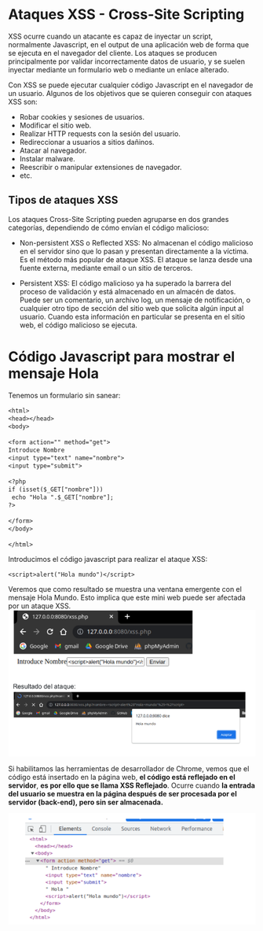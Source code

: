 # Ataques XSS - Cross-Site Scripting
XSS ocurre cuando un atacante es capaz de inyectar un script, normalmente Javascript, en el output de una aplicación web de forma que se ejecuta en el navegador del cliente. Los ataques se producen principalmente por validar incorrectamente datos de usuario, y se suelen inyectar mediante un formulario web o mediante un enlace alterado.

Con XSS se puede ejecutar cualquier código Javascript en el navegador de un usuario. Algunos de los objetivos que se quieren conseguir con ataques XSS son:
- Robar cookies y sesiones de usuarios.
- Modificar el sitio web.
- Realizar HTTP requests con la sesión del usuario.
- Redireccionar a usuarios a sitios dañinos.
- Atacar al navegador.
- Instalar malware.
- Reescribir o manipular extensiones de navegador.
- etc.

## Tipos de ataques XSS
Los ataques Cross-Site Scripting pueden agruparse en dos grandes categorías, dependiendo de cómo envían el código malicioso:
- Non-persistent XSS o Reflected XSS: No almacenan el código malicioso en el servidor sino que lo pasan y presentan directamente a la víctima. Es el método más popular de ataque XSS. El ataque se lanza desde una fuente externa,
mediante email o un sitio de terceros.

- Persistent XSS: El código malicioso ya ha superado la barrera del proceso de validación y está almacenado en un almacén de datos. Puede ser un comentario, un archivo log, un mensaje de notificación, o cualquier otro tipo de sección del sitio web que solicita algún input al usuario. Cuando esta información en particular se presenta en el sitio web, el código malicioso se ejecuta.

# Código Javascript para mostrar el mensaje Hola
Tenemos un formulario sin sanear:
```
<html>
<head></head>
<body>

<form action="" method="get">
Introduce Nombre
<input type="text" name="nombre">
<input type="submit">

<?php 
if (isset($_GET["nombre"]))
 echo "Hola ".$_GET["nombre"];
?>

</form>
</body>

</html>
```
Introducimos el código javascript para realizar el ataque XSS:
```
<script>alert("Hola mundo")</script>
```
Veremos que como resultado se muestra una ventana emergente con el mensaje Hola Mundo. Esto implica que este mini web puede ser afectada por un ataque XSS.
![](capturas/xss-reflejado-0.png)

Si habilitamos las herramientas de desarrollador de Chrome, vemos que el código está insertado en la página web, **el código está reflejado en el servidor**, **es por ello que se llama XSS Reflejado**. Ocurre cuando **la entrada del usuario se muestra en la página después de ser procesada por el servidor (back-end), pero sin ser almacenada.**

![](capturas/xss-reflejado.png)

